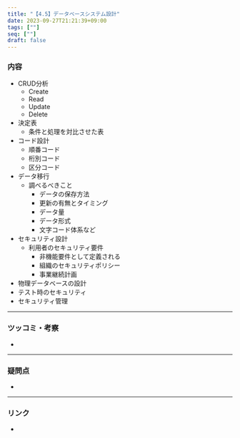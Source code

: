 ```yaml
---
title: "【4.5】データベースシステム設計"
date: 2023-09-27T21:21:39+09:00
tags: [""]
seq: [""]
draft: false
---
```


### 内容
- CRUD分析
  - Create
  - Read
  - Update
  - Delete
- 決定表
  - 条件と処理を対比させた表
- コード設計
  - 順番コード
  - 桁別コード
  - 区分コード
- データ移行
  - 調べるべきこと
    - データの保存方法
    - 更新の有無とタイミング
    - データ量
    - データ形式
    - 文字コード体系など
- セキュリティ設計
  - 利用者のセキュリティ要件
    - 非機能要件として定義される
    - 組織のセキュリティポリシー
    - 事業継続計画
- 物理データベースの設計
- テスト時のセキュリティ
- セキュリティ管理

---
### ツッコミ・考察
- 

---
### 疑問点
- 


---
### リンク
- 